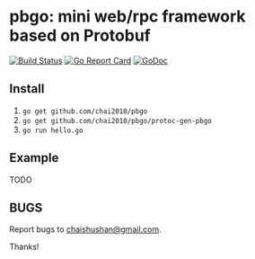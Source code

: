 # pbgo: mini web/rpc framework based on Protobuf

[![Build Status](https://travis-ci.org/chai2010/pbgo.svg)](https://travis-ci.org/chai2010/pbgo)
[![Go Report Card](https://goreportcard.com/badge/github.com/chai2010/pbgo)](https://goreportcard.com/report/github.com/chai2010/pbgo)
[![GoDoc](https://godoc.org/github.com/chai2010/pbgo?status.svg)](https://godoc.org/github.com/chai2010/pbgo)

## Install

1. `go get github.com/chai2010/pbgo`
1. `go get github.com/chai2010/pbgo/protoc-gen-pbgo`
1. `go run hello.go`

## Example

TODO

## BUGS

Report bugs to <chaishushan@gmail.com>.

Thanks!
